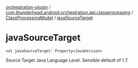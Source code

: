 [orchestration-plugin](../../index.md) / [com.thunderhead.android.orchestration.api.classprocessing](../index.md) / [ClassProcessingModel](index.md) / [javaSourceTarget](./java-source-target.md)

# javaSourceTarget

`val javaSourceTarget: Property<JavaVersion>`

Source Target Java Language Level.
Sensible default of 1.7.

